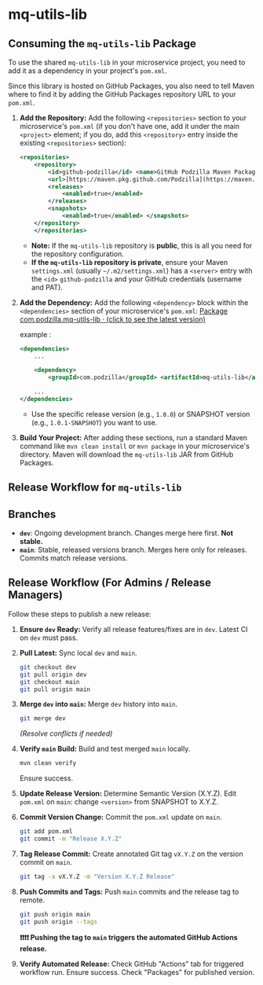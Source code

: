 # mq-utils-lib

## Consuming the `mq-utils-lib` Package

To use the shared `mq-utils-lib` in your microservice project, you need to add it as a dependency in your project's `pom.xml`.

Since this library is hosted on GitHub Packages, you also need to tell Maven where to find it by adding the GitHub Packages repository URL to your `pom.xml`.

1.  **Add the Repository:**
    Add the following `<repositories>` section to your microservice's `pom.xml` (if you don't have one, add it under the main `<project>` element; if you do, add this `<repository>` entry inside the existing `<repositories>` section):

    ```xml
    <repositories>
        <repository>
            <id>github-podzilla</id> <name>GitHub Podzilla Maven Packages</name>
            <url>[https://maven.pkg.github.com/Podzilla](https://maven.pkg.github.com/Podzilla)</url>
            <releases>
                <enabled>true</enabled>
            </releases>
            <snapshots>
                <enabled>true</enabled> </snapshots>
        </repository>
        </repositories>
    ```
    * **Note:** If the `mq-utils-lib` repository is **public**, this is all you need for the repository configuration.
    * **If the `mq-utils-lib` repository is private**, ensure your Maven `settings.xml` (usually `~/.m2/settings.xml`) has a `<server>` entry with the `<id>` `github-podzilla` and your GitHub credentials (username and PAT).

2.  **Add the Dependency:**
    Add the following `<dependency>` block within the `<dependencies>` section of your microservice's `pom.xml`:
    [Package com.podzilla.mq-utils-lib · (click to see the latest version)](https://github.com/Podzilla/mq-utils-lib/packages/2498199)

    example :
    ```xml
    <dependencies>
        ...

        <dependency>
            <groupId>com.podzilla</groupId> <artifactId>mq-utils-lib</artifactId> <version>1.0.3</version> </dependency>

        ...
    </dependencies>
    ```
    * Use the specific release version (e.g., `1.0.0`) or SNAPSHOT version (e.g., `1.0.1-SNAPSHOT`) you want to use.

3.  **Build Your Project:**
    After adding these sections, run a standard Maven command like `mvn clean install` or `mvn package` in your microservice's directory. Maven will download the `mq-utils-lib` JAR from GitHub Packages.


## Release Workflow for `mq-utils-lib`


## Branches

* **`dev`**: Ongoing development branch. Changes merge here first. **Not stable.**
* **`main`**: Stable, released versions branch. Merges here only for releases. Commits match release versions.

## Release Workflow (For Admins / Release Managers)

Follow these steps to publish a new release:

1.  **Ensure `dev` Ready:** Verify all release features/fixes are in `dev`. Latest CI on `dev` must pass.

2.  **Pull Latest:** Sync local `dev` and `main`.
    ```bash
    git checkout dev
    git pull origin dev
    git checkout main
    git pull origin main
    ```

3.  **Merge `dev` into `main`:** Merge `dev` history into `main`.
    ```bash
    git merge dev
    ```
    *(Resolve conflicts if needed)*

4.  **Verify `main` Build:** Build and test merged `main` locally.
    ```bash
    mvn clean verify
    ```
    Ensure success.

5.  **Update Release Version:** Determine Semantic Version (X.Y.Z). Edit `pom.xml` on `main`: change `<version>` from SNAPSHOT to X.Y.Z.

6.  **Commit Version Change:** Commit the `pom.xml` update on `main`.
    ```bash
    git add pom.xml
    git commit -m "Release X.Y.Z"
    ```

7.  **Tag Release Commit:** Create annotated Git tag `vX.Y.Z` on the version commit on `main`.
    ```bash
    git tag -a vX.Y.Z -m "Version X.Y.Z Release"
    ```

8.  **Push Commits and Tags:** Push `main` commits and the release tag to remote.
    ```bash
    git push origin main
    git push origin --tags
    ```
    **❗❗❗❗ Pushing the tag to `main` triggers the automated GitHub Actions release.**

9.  **Verify Automated Release:** Check GitHub "Actions" tab for triggered workflow run. Ensure success. Check "Packages" for published version.
